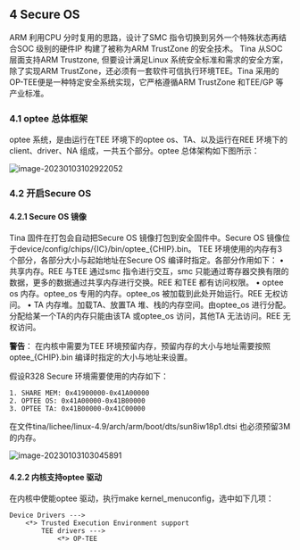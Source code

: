 ## 4 Secure OS

ARM 利用CPU 分时复用的思路，设计了SMC 指令切换到另外一个特殊状态再结合SOC 级别的硬件IP 构建了被称为ARM TrustZone 的安全技术。
Tina 从SOC 层面支持ARM Trustzone, 但要设计满足Linux 系统安全标准和需求的安全方案，除了实现ARM TrustZone，还必须有一套软件可信执行环境TEE。Tina 采用的OP-TEE便是一种特定安全系统实现，它严格遵循ARM TrustZone 和TEE/GP 等产业标准。

### 4.1 optee 总体框架

optee 系统，是由运行在TEE 环境下的optee os、TA、以及运行在REE 环境下的client、driver、NA 组成，一共五个部分。optee 总体架构如下图所示：

![image-20230103102922052](https://photos.100ask.net/Tina-Sdk/Linux_Security_DevGuide_image-20230103102922052.png)

### 4.2 开启Secure OS

#### 4.2.1 Secure OS 镜像

Tina 固件在打包会自动把Secure OS 镜像打包到安全固件中。Secure OS 镜像位于device/config/chips/{IC}/bin/optee_{CHIP}.bin。
TEE 环境使用的内存有3 个部分，各部分大小与起始地址在Secure OS 编译时指定。各部分作用如下：
• 共享内存。REE 与TEE 通过smc 指令进行交互，smc 只能通过寄存器交换有限的数据，更多的数据通过共享内存进行交换。REE 和TEE 都有访问权限。
• optee os 内存。optee_os 专用的内存。optee_os 被加载到此处开始运行。REE 无权访问。
• TA 内存堆。加载TA、放置TA 堆、栈的内存空间。由optee_os 进行分配。分配给某一个TA的内存只能由该TA 或optee_os 访问，其他TA 无法访问。REE 无权访问。

**警告**：
在内核中需要为TEE 环境预留内存，预留内存的大小与地址需要按照optee_{CHIP}.bin 编译时指定的大小与地址来设置。

假设R328 Secure 环境需要使用的内存如下：

```
1. SHARE MEM: 0x41900000-0x41A00000
2. OPTEE OS: 0x41A00000-0x41B00000
3. OPTEE TA: 0x41B00000-0x41C00000
```

在文件tina/lichee/linux-4.9/arch/arm/boot/dts/sun8iw18p1.dtsi 也必须预留3M 的内存。

![image-20230103103045891](https://photos.100ask.net/Tina-Sdk/Linux_Security_DevGuide_image-20230103103045891.png)

#### 4.2.2 内核支持optee 驱动

在内核中使能optee 驱动，执行make kernel_menuconfig，选中如下几项：

```
Device Drivers --->
	<*> Trusted Execution Environment support
		TEE drivers --->
			<*> OP-TEE
```

